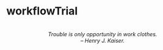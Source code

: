 # workflowTrial
<!-- QUOTE:START -->
<p align="center"><br><i>Trouble is only opportunity in work clothes.</i><br><i>– Henry J. Kaiser.</i><br></p>
<!-- QUOTE:END -->

